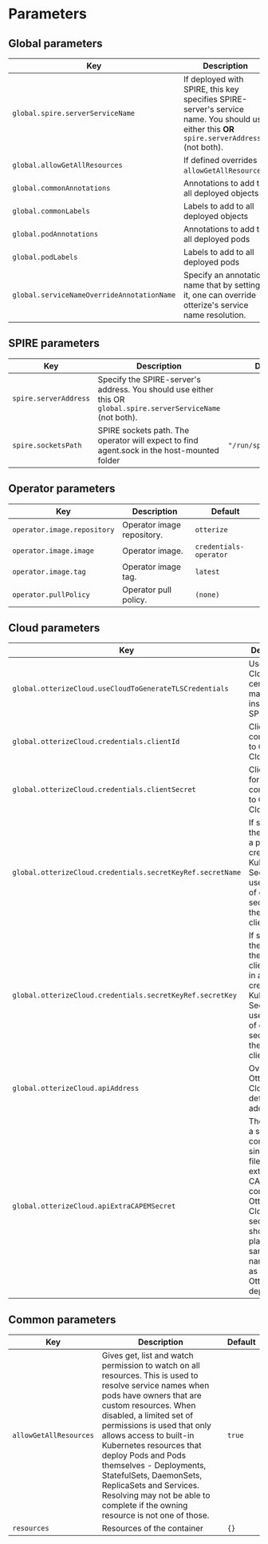# Parameters 

## Global parameters
| Key                                        | Description                                                                                                                                 | Default                             |
|--------------------------------------------|---------------------------------------------------------------------------------------------------------------------------------------------|-------------------------------------|
| `global.spire.serverServiceName`           | If deployed with SPIRE, this key specifies SPIRE-server's service name. You should use either this **OR** `spire.serverAddress` (not both). |                                     |
| `global.allowGetAllResources`              | If defined overrides `allowGetAllResources`.                                                                                                |                                     |                                                                      | `false` |
| `global.commonAnnotations`                 | Annotations to add to all deployed objects                                                                                                  | {}                                  |
| `global.commonLabels`                      | Labels to add to all deployed objects                                                                                                       | {}                                  |
| `global.podAnnotations`                    | Annotations to add to all deployed pods                                                                                                     | {}                                  |
| `global.podLabels`                         | Labels to add to all deployed pods                                                                                                          | {}                                  |
| `global.serviceNameOverrideAnnotationName` | Specify an annotation name that by setting it, one can override otterize's service name resolution.                                         | `intents.otterize.com/service-name` |


## SPIRE parameters

| Key                   | Description                                                                                                    | Default                |
|-----------------------|----------------------------------------------------------------------------------------------------------------|------------------------|
| `spire.serverAddress` | Specify the SPIRE-server's address. You should use either this OR `global.spire.serverServiceName` (not both). |                        |  
| `spire.socketsPath`   | SPIRE sockets path. The operator will expect to find agent.sock in the host-mounted folder                     | `"/run/spire/sockets"` |

## Operator parameters

| Key                         | Description                | Default                      |
|-----------------------------|----------------------------|------------------------------|
| `operator.image.repository` | Operator image repository. | `otterize`                   |
| `operator.image.image`      | Operator image.            | `credentials-operator` |
| `operator.image.tag`        | Operator image tag.        | `latest`                     |
| `operator.pullPolicy`       | Operator pull policy.      | `(none)`                     |

## Cloud parameters
| Key                                                        | Description                                                                                                                                                                                  | Default  |
|------------------------------------------------------------|----------------------------------------------------------------------------------------------------------------------------------------------------------------------------------------------|----------|
| `global.otterizeCloud.useCloudToGenerateTLSCredentials`    | Use Otterize Cloud for certificate management instead of SPIRE                                                                                                                               | `false`  |
| `global.otterizeCloud.credentials.clientId`                | Client ID for connecting to Otterize Cloud.                                                                                                                                                  | `(none)` |
| `global.otterizeCloud.credentials.clientSecret`            | Client secret for connecting to Otterize Cloud.                                                                                                                                              | `(none)` |
| `global.otterizeCloud.credentials.secretKeyRef.secretName` | If specified, the name of a pre-created Kubernetes Secret to be used instead of creating a secret with the value of clientSecret.                                                            | `(none)` |
| `global.otterizeCloud.credentials.secretKeyRef.secretKey`  | If specified, the key for the clientSecret in a pre-created Kubernetes Secret to be used instead of creating a secret with the value of clientSecret.                                        | `(none)` |
| `global.otterizeCloud.apiAddress`                          | Overrides Otterize Cloud default API address.                                                                                                                                                | `(none)` |
| `global.otterizeCloud.apiExtraCAPEMSecret`                 | The name of a secret containing a single `CA.pem` file for an extra root CA used to connect to Otterize Cloud. The secret should be placed in the same namespace as the Otterize deployment. | `(none)` |

## Common parameters
| Key                    | Description                                                                                                                                                                                                                                                                                                                                                                                                                                                   | Default |
|------------------------|---------------------------------------------------------------------------------------------------------------------------------------------------------------------------------------------------------------------------------------------------------------------------------------------------------------------------------------------------------------------------------------------------------------------------------------------------------------|---------|
| `allowGetAllResources` | Gives get, list and watch permission to watch on all resources. This is used to resolve service names when pods have owners that are custom resources. When disabled, a limited set of permissions is used that only allows access to built-in Kubernetes resources that deploy Pods and Pods themselves - Deployments, StatefulSets, DaemonSets, ReplicaSets and Services. Resolving may not be able to complete if the owning resource is not one of those. | `true`  |
| `resources`            | Resources of the container                                                                                                                                                                                                                                                                                                                                                                                                                                    | `{}`    |
